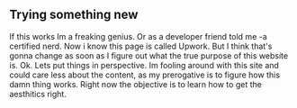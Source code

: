 Trying something new
---------------
If this works Im a freaking genius. Or as a developer friend told me -a certified nerd. Now i know this page is called Upwork. But I think that's gonna change as soon as I figure out what the true purpose of this website is. Ok. Lets put things in perspective. Im fooling around with this site and could care less about the content, as my prerogative is to figure how this damn thing works. Right now the objective is to learn how to get the aesthitics right. 

